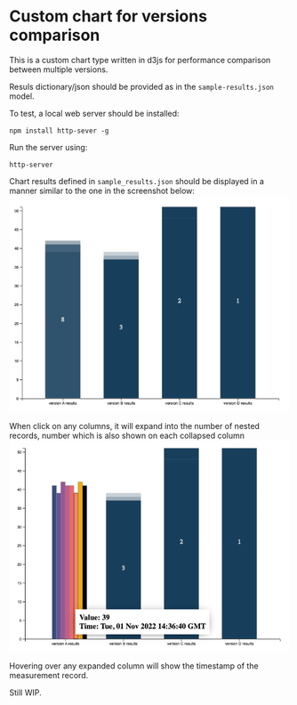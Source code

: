 # Custom chart for versions comparison

This is a custom chart type written in d3js for performance comparison between multiple versions.

Resuls dictionary/json should be provided as in the `sample-results.json` model.

To test, a local web server should be installed:
```
npm install http-sever -g
```

Run the server using:

```
http-server
```

Chart results defined in `sample_results.json` should be displayed in a manner similar to the one in the screenshot below:
![here](docs/collapsed-1.png)

When click on any columns, it will expand into the number of nested records, number which is also shown on each collapsed column ![here](docs/expanded-1.png)

Hovering over any expanded column will show the timestamp of the measurement record.

Still WIP.